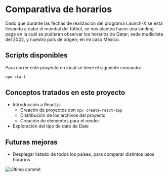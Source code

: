 # Comparativa de horarios

Dado que durante las fechas de realización del programa Launch-X se está llevando a cabo el mundial del fútbol, se nos planteo hacer una landing page en la cuál se pudieran observar los horarios de Qatar; sede mudialista del 2022, y nuestro país de origen; en mi caso México.

## Scripts disponibles

Para correr este proyecto en local se tiene el siguiente comando:

```bash
npm start
```

## Conceptos tratados en este proyecto

-   Introducción a React.js
    -   Creacón de proyectos con `npx create-react-app`
    -   Distribución de los archivos del proyecto
    -   Creación de elementos para el render
-   Exploración del tipo de dato de Date

## Futuras mejoras

-   Desplegar listado de todos los países, para comparar distintos usos horarios

![Último commit](https://img.shields.io/github/last-commit/EduardoMorales-LX/comparador-tiempos?label=%C3%9Altimo%20commit&style=flat-square)​
